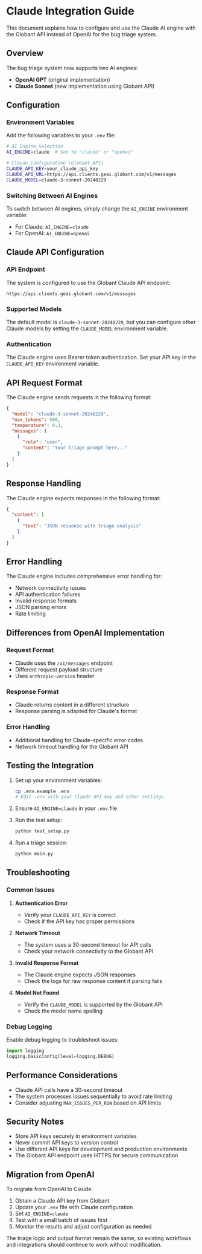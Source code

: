 # Claude Integration Guide

This document explains how to configure and use the Claude AI engine with the Globant API instead of OpenAI for the bug triage system.

## Overview

The bug triage system now supports two AI engines:

- **OpenAI GPT** (original implementation)
- **Claude Sonnet** (new implementation using Globant API)

## Configuration

### Environment Variables

Add the following variables to your `.env` file:

```bash
# AI Engine Selection
AI_ENGINE=claude  # Set to "claude" or "openai"

# Claude Configuration (Globant API)
CLAUDE_API_KEY=your_claude_api_key
CLAUDE_API_URL=https://api.clients.geai.globant.com/v1/messages
CLAUDE_MODEL=claude-3-sonnet-20240229
```

### Switching Between AI Engines

To switch between AI engines, simply change the `AI_ENGINE` environment variable:

- For Claude: `AI_ENGINE=claude`
- For OpenAI: `AI_ENGINE=openai`

## Claude API Configuration

### API Endpoint

The system is configured to use the Globant Claude API endpoint:

```
https://api.clients.geai.globant.com/v1/messages
```

### Supported Models

The default model is `claude-3-sonnet-20240229`, but you can configure other Claude models by setting the `CLAUDE_MODEL` environment variable.

### Authentication

The Claude engine uses Bearer token authentication. Set your API key in the `CLAUDE_API_KEY` environment variable.

## API Request Format

The Claude engine sends requests in the following format:

```json
{
  "model": "claude-3-sonnet-20240229",
  "max_tokens": 500,
  "temperature": 0.3,
  "messages": [
    {
      "role": "user",
      "content": "Your triage prompt here..."
    }
  ]
}
```

## Response Handling

The Claude engine expects responses in the following format:

```json
{
  "content": [
    {
      "text": "JSON response with triage analysis"
    }
  ]
}
```

## Error Handling

The Claude engine includes comprehensive error handling for:

- Network connectivity issues
- API authentication failures
- Invalid response formats
- JSON parsing errors
- Rate limiting

## Differences from OpenAI Implementation

### Request Format

- Claude uses the `/v1/messages` endpoint
- Different request payload structure
- Uses `anthropic-version` header

### Response Format

- Claude returns content in a different structure
- Response parsing is adapted for Claude's format

### Error Handling

- Additional handling for Claude-specific error codes
- Network timeout handling for the Globant API

## Testing the Integration

1. Set up your environment variables:

   ```bash
   cp .env.example .env
   # Edit .env with your Claude API key and other settings
   ```

2. Ensure `AI_ENGINE=claude` in your `.env` file

3. Run the test setup:

   ```bash
   python test_setup.py
   ```

4. Run a triage session:
   ```bash
   python main.py
   ```

## Troubleshooting

### Common Issues

1. **Authentication Error**
   - Verify your `CLAUDE_API_KEY` is correct
   - Check if the API key has proper permissions

2. **Network Timeout**
   - The system uses a 30-second timeout for API calls
   - Check your network connectivity to the Globant API

3. **Invalid Response Format**
   - The Claude engine expects JSON responses
   - Check the logs for raw response content if parsing fails

4. **Model Not Found**
   - Verify the `CLAUDE_MODEL` is supported by the Globant API
   - Check the model name spelling

### Debug Logging

Enable debug logging to troubleshoot issues:

```python
import logging
logging.basicConfig(level=logging.DEBUG)
```

## Performance Considerations

- Claude API calls have a 30-second timeout
- The system processes issues sequentially to avoid rate limiting
- Consider adjusting `MAX_ISSUES_PER_RUN` based on API limits

## Security Notes

- Store API keys securely in environment variables
- Never commit API keys to version control
- Use different API keys for development and production environments
- The Globant API endpoint uses HTTPS for secure communication

## Migration from OpenAI

To migrate from OpenAI to Claude:

1. Obtain a Claude API key from Globant
2. Update your `.env` file with Claude configuration
3. Set `AI_ENGINE=claude`
4. Test with a small batch of issues first
5. Monitor the results and adjust configuration as needed

The triage logic and output format remain the same, so existing workflows and integrations should continue to work without modification.

